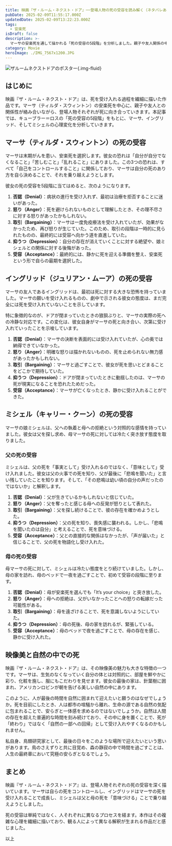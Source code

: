```yaml
---
title: 映画『ザ・ルーム・ネクスト・ドア』──登場人物の死の受容を読み解く（ネタバレあり）
pubDate: 2025-02-09T11:55:17.000Z
updatedDate: 2025-02-09T13:22:23.000Z
tags:
  - 安楽死
isDraft: false
description: >-
  マーサの安楽死を通して描かれる「死の受容の5段階」を分析しました。親子や友人関係の中で、登場人物それぞれが死と向き合い、異なる形で受け入れていくさまがよくわかりました。また、映像美の魅力にも注目。生気を失う身体とは対照的に彩られた部屋や衣装、そして最後の家は自然の中の静寂に包まれ、アメリカンロビンが朝を告げる。なぜ人は最期に自然を求めるのか、その理由についても考察。
category: Movie
heroImage: ./IMG_7567x1200.JPG
---
```


![ザルームネクストドアのポスター](https://object-storage.tyo2.conoha.io/v1/nc_2520d9a1_blog-astro-assets/blog-astro-assets/IMG_7567x1200.JPG){.img-fluid}

## はじめに

映画『ザ・ルーム・ネクスト・ドア』は、死を受け入れる過程を繊細に描いた作品です。マーサ（ティルダ・スウィントン）の安楽死を中心に、親子や友人との関係性が絡み合いながら、登場人物それぞれが死に向き合っていきます。本記事では、キューブラー＝ロスの「死の受容の5段階」をもとに、マーサ、イングリッド、そしてミシェルの心理変化を分析していきます。 

## マーサ（ティルダ・スウィントン）の死の受容

マーサは末期がんを患い、安楽死を選択します。彼女の恐れは「自分が自分でなくなること」「苦しむこと」「乱れること」にありました。この3つの恐れは、すべて「自己をコントロールすること」に関係しており、マーサは自分の死のあり方を自ら決めることで、それを乗り越えようとします。

彼女の死の受容を5段階に当てはめると、次のようになります。

1. **否認（Denial）**：病状の進行を受け入れず、最初は治療を拒否することに迷いがあった。
2. **怒り（Anger）**：死を避けられないものとして理解したとき、その理不尽さに対する怒りがあったかもしれない。
3. **取引（Bargaining）**：マーサは一度免疫療法を受け入れていたが、効果がなかったため、再び怒りが生じていた。このため、取引の段階は一時的に見られたものの、最終的には受容へ向かう道を直進していた。
4. **抑うつ（Depression）**：自分の存在が消えていくことに対する絶望や、娘ミシェルとの関係に対する後悔があった。
5. **受容（Acceptance）**：最終的には、静かに死を迎える準備を整え、安楽死という形で自らの最期を選択した。

## イングリッド（ジュリアン・ムーア）の死の受容

マーサの友人であるイングリッドは、最初は死に対する大きな恐怖を持っていました。マーサの願いを受け入れるものの、劇中で示される彼女の態度は、まだ完全には死を受け入れていないことを示しています。

特に象徴的なのが、ドアが閉まっていたときの狼狽ぶりと、マーサの実際の死への冷静な対応です。この変化は、彼女自身がマーサの死と向き合い、次第に受け入れていったことを示唆しています。

1. **否認（Denial）**：マーサの決断を表面的には受け入れていたが、心の奥では納得できていなかった。
2. **怒り（Anger）**：明確な怒りは描かれないものの、死を止められない無力感があったかもしれない。
3. **取引（Bargaining）**：マーサと過ごすことで、彼女が死を思いとどまることをどこかで期待していた。
4. **抑うつ（Depression）**：ドアが閉まっていたときに動揺したのは、マーサの死が現実になることを恐れたためだった。
5. **受容（Acceptance）**：マーサが亡くなったとき、静かに受け入れることができた。

## ミシェル（キャリー・クーン）の死の受容

マーサの娘ミシェルは、父への執着と母への拒絶という対照的な感情を持っていました。彼女は父を探し求め、母マーサの死に対しては冷たく突き放す態度を取りました。

### 父の死の受容

ミシェルは、父の死を「事実として」受け入れるのではなく、「意味として」受け入れました。彼女は父の火事での死を知り、父が最後に「悲鳴を聞いた」と言い残していたことを知ります。そして、「その悲鳴は幼い頃の自分の声だったのではないか」と解釈します。

1. **否認（Denial）**：父が生きているかもしれないと信じていた。
2. **怒り（Anger）**：父を奪ったと感じる母への反発が怒りとして表れた。
3. **取引（Bargaining）**：父を探し続けることで、彼の存在を確かめようとした。
4. **抑うつ（Depression）**：父の死を知り、喪失感に襲われる。しかし、「悲鳴を聞いたのは自分」と考えることで、死を意味づける。
5. **受容（Acceptance）**：父との直接的な関係はなかったが、「声が届いた」と信じることで、父の死を物語化し受け入れた。

### 母の死の受容

母マーサの死に対して、ミシェルは冷たい態度をとり続けていました。しかし、母の家を訪れ、母のベッドで一夜を過ごすことで、初めて受容の段階に至ります。

1. **否認（Denial）**：母が安楽死を選んでも「It’s your choice」と突き放した。
2. **怒り（Anger）**：母への拒絶は、父がいなかったことへの怒りの転嫁だった可能性がある。
3. **取引（Bargaining）**：母を遠ざけることで、死を意識しないようにしていた。
4. **抑うつ（Depression）**：母の死後、母の家を訪れるが、緊張している。
5. **受容（Acceptance）**：母のベッドで夜を過ごすことで、母の存在を感じ、静かに受け入れた。

## 映像美と自然の中での死

映画『ザ・ルーム・ネクスト・ドア』は、その映像美の魅力も大きな特徴の一つです。マーサは、生気のなくなっていく自分の体とは対照的に、部屋を鮮やかに彩り、化粧を施し、服にもこだわりを見せます。彼女の最後の家は、針葉樹に囲まれ、アメリカンロビンが朝を告げる美しい自然の中にあります。

このように、人が最後の時間を自然に囲まれて迎えたいと願うのはなぜでしょうか。死を目前にしたとき、人は都市の喧騒から離れ、生命の源である自然の気配に包まれることで、安らぎと一体感を求めるのではないでしょうか。自然は人間の存在を超えた普遍的な時間を刻み続けており、その中に身を置くことで、死が「終わり」ではなく「自然の一部への回帰」として受け入れやすくなるのかもしれません。

私自身、鳥類研究家として、最後の日々をこのような場所で迎えたいという思いがあります。鳥のさえずりと共に目覚め、森の静寂の中で時間を過ごすことは、人生の最終章において究極の安らぎとなるでしょう。

## まとめ

映画『ザ・ルーム・ネクスト・ドア』は、登場人物それぞれの死の受容を深く描いています。マーサは自らの死をコントロールし、イングリッドはマーサの死を受け入れることで成長し、ミシェルは父と母の死を「意味づける」ことで乗り越えようとしました。

死の受容は単純ではなく、人それぞれに異なるプロセスを経ます。本作はその複雑な心理を繊細に描いており、観る人によって異なる解釈が生まれる作品だと感じました。


以上
